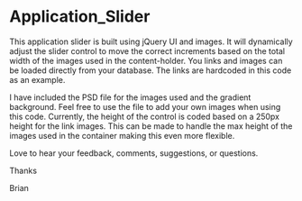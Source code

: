 Application_Slider
==================

This application slider is built using jQuery UI and images. It will dynamically adjust the slider control to move the correct increments based on the total width of the images used in the content-holder. You links and images can be loaded directly from your database. The links are hardcoded in this code as an example.

I have included the PSD file for the images used and the gradient background. Feel free to use the file to add your own images when using this code. Currently, the height of the control is coded based on a 250px height for the link images. This can be made to handle the max height of the images used in the container making this even more flexible.

Love to hear your feedback, comments, suggestions, or questions.

Thanks

Brian
